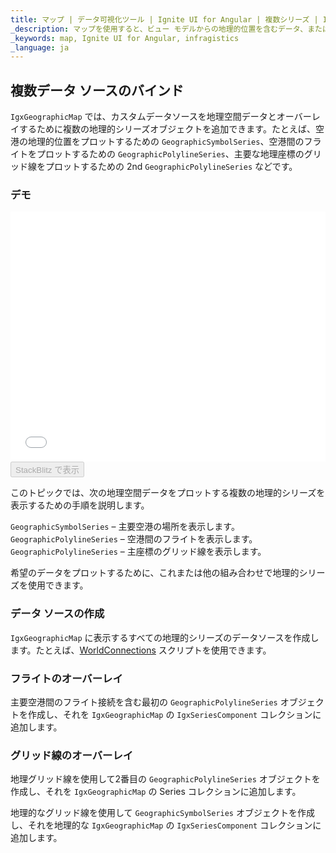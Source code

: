 ```yaml
---
title: マップ | データ可視化ツール | Ignite UI for Angular | 複数シリーズ | Infragistics
_description: マップを使用すると、ビュー モデルからの地理的位置を含むデータ、またはシェープ ファイルから地理的画像マップにロードされた地理空間データを表示できます。
_keywords: map, Ignite UI for Angular, infragistics
_language: ja
---
```


## 複数データ ソースのバインド

`IgxGeographicMap` では、カスタムデータソースを地理空間データとオーバーレイするために複数の地理的シリーズオブジェクトを追加できます。たとえば、空港の地理的位置をプロットするための `GeographicSymbolSeries`、空港間のフライトをプロットするための `GeographicPolylineSeries`、主要な地理座標のグリッド線をプロットするための 2nd `GeographicPolylineSeries` などです。

### デモ

<div class="sample-container" style="height: 400px">
    <iframe id="geo-map-binding-multiple-sources-iframe" src='{environment:demosBaseUrl}/maps/geo-map-binding-multiple-sources' width="100%" height="100%" seamless frameBorder="0" onload="onSampleIframeContentLoaded(this);"></iframe>
</div>
<div>
    <button data-localize="stackblitz" disabled class="stackblitz-btn"   data-iframe-id="geo-map-binding-multiple-sources-iframe" data-demos-base-url="{environment:demosBaseUrl}">StackBlitz で表示
    </button>
</div>

<div class="divider--half"></div>

このトピックでは、次の地理空間データをプロットする複数の地理的シリーズを表示するための手順を説明します。

`GeographicSymbolSeries` – 主要空港の場所を表示します。
`GeographicPolylineSeries` – 空港間のフライトを表示します。
`GeographicPolylineSeries` – 主座標のグリッド線を表示します。

希望のデータをプロットするために、これまたは他の組み合わせで地理的シリーズを使用できます。

### データ ソースの作成

`IgxGeographicMap` に表示するすべての地理的シリーズのデータ​​ソースを作成します。たとえば、[WorldConnections](map_resources_world_connections.md) スクリプトを使用できます。

### フライトのオーバーレイ

主要空港間のフライト接続を含む最初の `GeographicPolylineSeries` オブジェクトを作成し、それを `IgxGeographicMap` の `IgxSeriesComponent` コレクションに追加します。

### グリッド線のオーバーレイ

地理グリッド線を使用して2番目の `GeographicPolylineSeries` オブジェクトを作成し、それを `IgxGeographicMap` の Series コレクションに追加します。

地理的なグリッド線を使用して `GeographicSymbolSeries` オブジェクトを作成し、それを地理的な `IgxGeographicMap` の `IgxSeriesComponent` コレクションに追加します。
